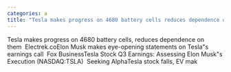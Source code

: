 ```yaml
---
categories: a
title: "Tesla makes progress on 4680 battery cells reduces dependence on them  Electrekco"
---
```

Tesla makes progress on 4680 battery cells, reduces dependence on them&nbsp;&nbsp;Electrek.coElon Musk makes eye-opening statements on Tesla"s earnings call&nbsp;&nbsp;Fox BusinessTesla Stock Q3 Earnings: Assessing Elon Musk"s Execution (NASDAQ:TSLA)&nbsp;&nbsp;Seeking AlphaTesla stock falls, EV mak